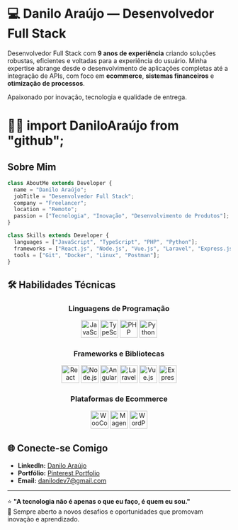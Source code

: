 # 💻 Danilo Araújo — Desenvolvedor Full Stack

Desenvolvedor Full Stack com **9 anos de experiência** criando soluções robustas, eficientes e voltadas para a experiência do usuário. Minha expertise abrange desde o desenvolvimento de aplicações completas até a integração de APIs, com foco em **ecommerce**, **sistemas financeiros** e **otimização de processos**. 

Apaixonado por inovação, tecnologia e qualidade de entrega.

# 👨‍💻 import DaniloAraújo from "github";

## Sobre Mim
```javascript
class AboutMe extends Developer {
  name = "Danilo Araújo";
  jobTitle = "Desenvolvedor Full Stack";
  company = "Freelancer";
  location = "Remoto";
  passion = ["Tecnologia", "Inovação", "Desenvolvimento de Produtos"];
}

class Skills extends Developer {
  languages = ["JavaScript", "TypeScript", "PHP", "Python"];
  frameworks = ["React.js", "Node.js", "Vue.js", "Laravel", "Express.js"];
  tools = ["Git", "Docker", "Linux", "Postman"];
}
```


## 🛠️ Habilidades Técnicas

<div align="center">

### Linguagens de Programação
<p>
  <img src="https://cdn.jsdelivr.net/gh/devicons/devicon/icons/javascript/javascript-original.svg" height="40" alt="JavaScript"/>
  <img src="https://cdn.jsdelivr.net/gh/devicons/devicon/icons/typescript/typescript-original.svg" height="40" alt="TypeScript"/>
  <img src="https://cdn.jsdelivr.net/gh/devicons/devicon/icons/php/php-original.svg" height="40" alt="PHP"/>
  <img src="https://cdn.jsdelivr.net/gh/devicons/devicon/icons/python/python-original.svg" height="40" alt="Python"/>
</p>

### Frameworks e Bibliotecas
<p>
  <img src="https://cdn.jsdelivr.net/gh/devicons/devicon/icons/react/react-original.svg" height="40" alt="React"/>
  <img src="https://cdn.jsdelivr.net/gh/devicons/devicon/icons/nodejs/nodejs-original.svg" height="40" alt="Node.js"/>
  <img src="https://cdn.jsdelivr.net/gh/devicons/devicon/icons/angularjs/angularjs-original.svg" height="40" alt="Angular"/>
  <img src="https://cdn.jsdelivr.net/gh/devicons/devicon/icons/laravel/laravel-plain.svg" height="40" alt="Laravel"/>
  <img src="https://cdn.jsdelivr.net/gh/devicons/devicon/icons/vuejs/vuejs-original.svg" height="40" alt="Vue.js"/>
  <img src="https://cdn.jsdelivr.net/gh/devicons/devicon/icons/express/express-original.svg" height="40" alt="Express.js"/>
</p>

### Plataformas de Ecommerce
<p>
  <img src="https://cdn.jsdelivr.net/gh/devicons/devicon/icons/woocommerce/woocommerce-original.svg" height="40" alt="WooCommerce"/>
  <img src="https://cdn.jsdelivr.net/gh/devicons/devicon/icons/magento/magento-original.svg" height="40" alt="Magento"/>
  <img src="https://cdn.jsdelivr.net/gh/devicons/devicon/icons/wordpress/wordpress-original.svg" height="40" alt="WordPress"/>
</p>

</div>

## 🌐 Conecte-se Comigo

- **LinkedIn:** [Danilo Araújo](https://www.linkedin.com/in/daniloraujo/)  
- **Portfólio:** [Pinterest Portfolio](https://br.pinterest.com/danilodevops/portfolio/)  
- **Email:** danilodev7@gmail.com

---

⭐ **"A tecnologia não é apenas o que eu faço, é quem eu sou."**  
🚀 Sempre aberto a novos desafios e oportunidades que promovam inovação e aprendizado.
